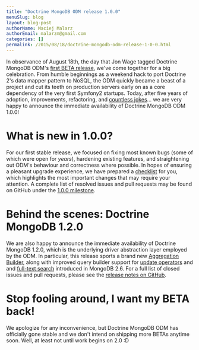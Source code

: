 ```yaml
---
title: "Doctrine MongoDB ODM release 1.0.0"
menuSlug: blog
layout: blog-post
authorName: Maciej Malarz
authorEmail: malarzm@gmail.com
categories: []
permalink: /2015/08/18/doctrine-mongodb-odm-release-1-0-0.html
---
```

In observance of August 18th, the day that Jon Wage tagged Doctrine
MongoDB ODM's [first BETA
release](https://github.com/doctrine/mongodb-odm/releases/tag/1.0.0BETA1),
we've come together for a big celebration. From humble beginnings as a
weekend hack to port Doctrine 2's data mapper pattern to NoSQL, the ODM
quickly became a beast of a project and cut its teeth on production
servers early on as a core dependency of the very first Symfony2
startups. Today, after five years of adoption, improvements,
refactoring, and [countless
jokes](https://twitter.com/jmikola/status/583047759160336384?lang=en)…
we are very happy to announce the immediate availability of Doctrine
MongoDB ODM 1.0.0!

What is new in 1.0.0?
=====================

For our first stable release, we focused on fixing most known bugs (some
of which were open for *years*), hardening existing features, and
straightening out ODM's behaviour and correctness where possible. In
hopes of ensuring a pleasant upgrade experience, we have prepared a
[checklist](https://github.com/doctrine/mongodb-odm/blob/master/CHANGELOG-1.0.md#100-2015-08-18)
for you, which highlights the most important changes that may require
your attention. A complete list of resolved issues and pull requests may
be found on GitHub under the [1.0.0
milestone](https://github.com/doctrine/mongodb-odm/issues?q=milestone%3A1.0.0).

Behind the scenes: Doctrine MongoDB 1.2.0
=========================================

We are also happy to announce the immediate availability of Doctrine
MongoDB 1.2.0, which is the underlying driver abstraction layer employed
by the ODM. In particular, this release sports a brand new [Aggregation
Builder](https://github.com/doctrine/mongodb/pull/213), along with
improved query builder support for [update
operators](https://github.com/doctrine/mongodb/pull/212) and and
[full-text search](https://github.com/doctrine/mongodb/pull/184)
introduced in MongoDB 2.6. For a full list of closed issues and pull
requests, please see the [release notes on
GitHub](https://github.com/doctrine/mongodb/releases/tag/1.2.0).

Stop fooling around, I want my BETA back!
=========================================

We apologize for any inconvenience, but Doctrine MongoDB ODM has
officially gone stable and we don't intend on shipping more BETAs
anytime soon. Well, at least not until work begins on 2.0 :D
